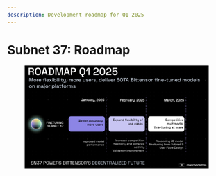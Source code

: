 ```yaml
---
description: Development roadmap for Q1 2025
---
```


# Subnet 37: Roadmap

<figure><img src="../.gitbook/assets/Screenshot 2025-03-05 at 18.29.19.png" alt=""><figcaption></figcaption></figure>
